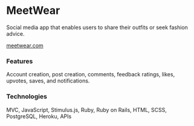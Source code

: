 # MeetWear 
Social media app that enables users to share their outfits or seek fashion advice. 
 
[meetwear.com](https://meetwear.me/) 
 
### Features
Account creation, post creation, comments, feedback ratings, likes, upvotes, saves, and notifications.

### Technologies
MVC, JavaScript, Stimulus.js, Ruby, Ruby on Rails, HTML, SCSS, PostgreSQL, Heroku, APIs

